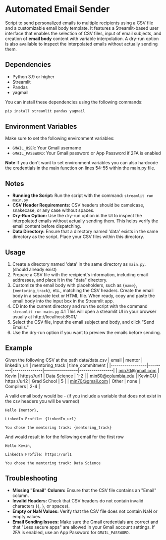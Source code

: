 # Automated Email Sender

Script to send personalized emails to multiple recipients using a CSV file and a customizable email body template. It features a Streamlit-based user interface that enables the selection of CSV files, input of email subjects, and creation of **email body** content with variable interpolation. A dry-run option is also available to inspect the interpolated emails without actually sending them.

## Dependencies
- Python 3.9 or higher
- Streamlit
- Pandas
- yagmail

You can install these dependencies using the following commands:
```bash
pip install streamlit pandas yagmail
```
## Environment Variables
Make sure to set the following environment variables:
- `GMAIL_USER`: Your Gmail username
- `GMAIL_PASSWORD`: Your Gmail password or App Password if 2FA is enabled

**Note** If you don't want to set environment variables you can also hardcode the credentials in the main function on lines 54-55 within the main.py file.

## Notes
- **Running the Script:** Run the script with the command: `streamlit run main.py`
- **CSV Header Requirements:** CSV headers should be camelcase, snakecase, or any case without spaces.
- **Dry-Run Option:** Use the dry-run option in the UI to inspect the interpolated emails without actually sending them. This helps verify the email content before dispatching.
- **Data Directory:** Ensure that a directory named 'data' exists in the same directory as the script. Place your CSV files within this directory.


## Usage
1. Create a directory named 'data' in the same directory as `main.py`. (should already exist)
2. Prepare a CSV file with the recipient's information, including email addresses, and place it in the "data" directory.
3. Customize the email body with placeholders, such as `{name}`, `{mentoring_track}`, etc., matching the CSV headers. Create the email body in a separate text or HTML file. When ready, copy and paste the email body into the input box in the Streamlit app.
4. CD into the current directory and run the script with the command `streamlit run main.py`
4.1 This will open a streamlit UI in your browser usually at http://localhost:8501/
5. Select the CSV file, input the email subject and body, and click "Send Emails."
6. Use the dry-run option if you want to preview the emails before sending.


## Example
Given the following CSV at the path data/data.csv
| email            | mentor  | linkedIn_url  | mentoring_track | time_commitment |
|------------------|---------|---------------|-----------------|-----------------|
| min70@gmail.com    | Kevin   | https://url1  | Data Science            | 1-2             |
| min60@columbia.edu  | KevinCU | https://url2  | Grad School            | 5               |
| min70@gmail.com    | Other   | none          | Compilers            | 2-4             |

A valid email body would be - (if you include a variable that does not exist in the csv headers you will be warned)
```
Hello {mentor},

LinkedIn Profile: {linkedIn_url}

You chose the mentoring track: {mentoring_track}
```

And would result in for the following email for the first row
```
Hello Kevin,

LinkedIn Profile: https://url1

You chose the mentoring track: Data Science
```

## Troubleshooting
- **Missing "Email" Column:** Ensure that the CSV file contains an "Email" column.
- **Invalid Headers:** Check that CSV headers do not contain invalid characters (`{`, `}`, or spaces).
- **Empty or NaN Values:** Verify that the CSV file does not contain NaN or empty values.
- **Email Sending Issues:** Make sure the Gmail credentials are correct and that "Less secure apps" are allowed in your Gmail account settings. If 2FA is enabled, use an App Password for `GMAIL_PASSWORD`.
